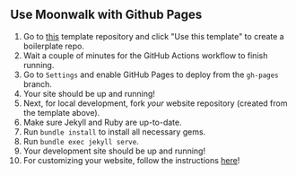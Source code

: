 ## Use Moonwalk with Github Pages
1. Go to [this](https://github.com/Zo-Bro-23/moonwalk-template) template repository and click "Use this template" to create a boilerplate repo.
2. Wait a couple of minutes for the GitHub Actions workflow to finish running.
3. Go to `Settings` and enable GitHub Pages to deploy from the `gh-pages` branch.
4. Your site should be up and running!
5. Next, for local development, fork *your* website repository (created from the template above).
6. Make sure Jekyll and Ruby are up-to-date.
7. Run `bundle install` to install all necessary gems.
8. Run `bundle exec jekyll serve`.
9. Your development site should be up and running!
10. For customizing your website, follow the instructions [here](https://github.com/Zo-Bro-23/moonwalk-template#customization)!

